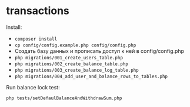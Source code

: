 # transactions

Install:

* `composer install`
* `cp config/config.example.php config/config.php`
* Создать базу данных и прописать доступ к ней в config/config.php
* `php migrations/001_create_users_table.php`
* `php migrations/002_create_balance_table.php`
* `php migrations/003_create_balance_log_table.php`
* `php migrations/004_add_user_and_balance_rows_to_tables.php`

Run balance lock test:

`php tests/setDefaulBalanceAndWithdrawSum.php`
